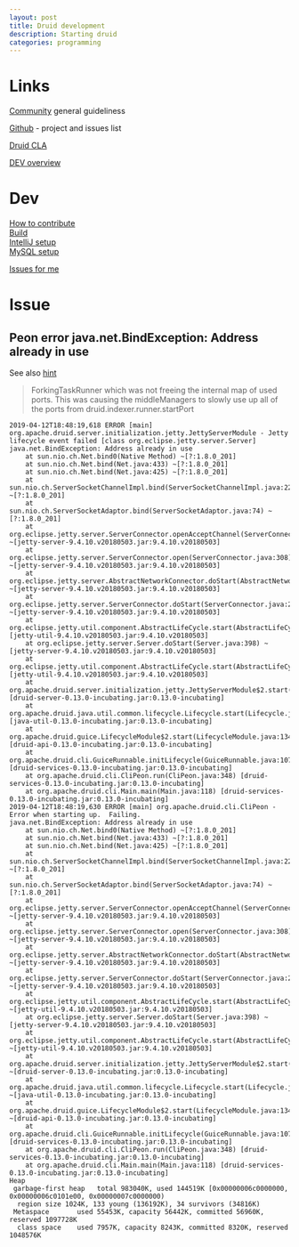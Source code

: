 ```yaml
---
layout: post
title: Druid development
description: Starting druid 
categories: programming
---
```


Links
=====  

[Community](http://druid.io/community/) general guideliness  

[Github](https://github.com/apache/incubator-druid/blob/master/CONTRIBUTING.md) - project and issues list

[Druid CLA](http://druid.io/community/cla.html)

[DEV overview](http://druid.io/docs/latest/development/overview.html)


Dev
===
[How to contribute](https://github.com/apache/incubator-druid/blob/master/CONTRIBUTING.md)  
[Build](https://github.com/apache/incubator-druid/blob/master/docs/content/development/build.md)  
[IntelliJ setup](https://github.com/apache/incubator-druid/blob/master/INTELLIJ_SETUP.md)  
[MySQL setup](https://github.com/apache/incubator-druid/blob/master/docs/content/development/extensions-core/mysql.md)  


[Issues for me](https://github.com/apache/incubator-druid/issues?q=is%3Aopen+is%3Aissue+label%3A%22Difficulty+-+Easy%22)

Issue
===
Peon error java.net.BindException: Address already in use
---
See also [hint](https://groups.google.com/d/msg/druid-user/UJo0OUBxxF8/AuNKrvrIAgAJ)  

> ForkingTaskRunner which was not freeing the internal map of used ports. This was causing the middleManagers to slowly use up all of the ports from druid.indexer.runner.startPort 

```
2019-04-12T18:48:19,618 ERROR [main] org.apache.druid.server.initialization.jetty.JettyServerModule - Jetty lifecycle event failed [class org.eclipse.jetty.server.Server]
java.net.BindException: Address already in use
	at sun.nio.ch.Net.bind0(Native Method) ~[?:1.8.0_201]
	at sun.nio.ch.Net.bind(Net.java:433) ~[?:1.8.0_201]
	at sun.nio.ch.Net.bind(Net.java:425) ~[?:1.8.0_201]
	at sun.nio.ch.ServerSocketChannelImpl.bind(ServerSocketChannelImpl.java:223) ~[?:1.8.0_201]
	at sun.nio.ch.ServerSocketAdaptor.bind(ServerSocketAdaptor.java:74) ~[?:1.8.0_201]
	at org.eclipse.jetty.server.ServerConnector.openAcceptChannel(ServerConnector.java:340) ~[jetty-server-9.4.10.v20180503.jar:9.4.10.v20180503]
	at org.eclipse.jetty.server.ServerConnector.open(ServerConnector.java:308) ~[jetty-server-9.4.10.v20180503.jar:9.4.10.v20180503]
	at org.eclipse.jetty.server.AbstractNetworkConnector.doStart(AbstractNetworkConnector.java:80) ~[jetty-server-9.4.10.v20180503.jar:9.4.10.v20180503]
	at org.eclipse.jetty.server.ServerConnector.doStart(ServerConnector.java:244) ~[jetty-server-9.4.10.v20180503.jar:9.4.10.v20180503]
	at org.eclipse.jetty.util.component.AbstractLifeCycle.start(AbstractLifeCycle.java:68) [jetty-util-9.4.10.v20180503.jar:9.4.10.v20180503]
	at org.eclipse.jetty.server.Server.doStart(Server.java:398) ~[jetty-server-9.4.10.v20180503.jar:9.4.10.v20180503]
	at org.eclipse.jetty.util.component.AbstractLifeCycle.start(AbstractLifeCycle.java:68) [jetty-util-9.4.10.v20180503.jar:9.4.10.v20180503]
	at org.apache.druid.server.initialization.jetty.JettyServerModule$2.start(JettyServerModule.java:383) [druid-server-0.13.0-incubating.jar:0.13.0-incubating]
	at org.apache.druid.java.util.common.lifecycle.Lifecycle.start(Lifecycle.java:311) [java-util-0.13.0-incubating.jar:0.13.0-incubating]
	at org.apache.druid.guice.LifecycleModule$2.start(LifecycleModule.java:134) [druid-api-0.13.0-incubating.jar:0.13.0-incubating]
	at org.apache.druid.cli.GuiceRunnable.initLifecycle(GuiceRunnable.java:107) [druid-services-0.13.0-incubating.jar:0.13.0-incubating]
	at org.apache.druid.cli.CliPeon.run(CliPeon.java:348) [druid-services-0.13.0-incubating.jar:0.13.0-incubating]
	at org.apache.druid.cli.Main.main(Main.java:118) [druid-services-0.13.0-incubating.jar:0.13.0-incubating]
2019-04-12T18:48:19,630 ERROR [main] org.apache.druid.cli.CliPeon - Error when starting up.  Failing.
java.net.BindException: Address already in use
	at sun.nio.ch.Net.bind0(Native Method) ~[?:1.8.0_201]
	at sun.nio.ch.Net.bind(Net.java:433) ~[?:1.8.0_201]
	at sun.nio.ch.Net.bind(Net.java:425) ~[?:1.8.0_201]
	at sun.nio.ch.ServerSocketChannelImpl.bind(ServerSocketChannelImpl.java:223) ~[?:1.8.0_201]
	at sun.nio.ch.ServerSocketAdaptor.bind(ServerSocketAdaptor.java:74) ~[?:1.8.0_201]
	at org.eclipse.jetty.server.ServerConnector.openAcceptChannel(ServerConnector.java:340) ~[jetty-server-9.4.10.v20180503.jar:9.4.10.v20180503]
	at org.eclipse.jetty.server.ServerConnector.open(ServerConnector.java:308) ~[jetty-server-9.4.10.v20180503.jar:9.4.10.v20180503]
	at org.eclipse.jetty.server.AbstractNetworkConnector.doStart(AbstractNetworkConnector.java:80) ~[jetty-server-9.4.10.v20180503.jar:9.4.10.v20180503]
	at org.eclipse.jetty.server.ServerConnector.doStart(ServerConnector.java:244) ~[jetty-server-9.4.10.v20180503.jar:9.4.10.v20180503]
	at org.eclipse.jetty.util.component.AbstractLifeCycle.start(AbstractLifeCycle.java:68) ~[jetty-util-9.4.10.v20180503.jar:9.4.10.v20180503]
	at org.eclipse.jetty.server.Server.doStart(Server.java:398) ~[jetty-server-9.4.10.v20180503.jar:9.4.10.v20180503]
	at org.eclipse.jetty.util.component.AbstractLifeCycle.start(AbstractLifeCycle.java:68) ~[jetty-util-9.4.10.v20180503.jar:9.4.10.v20180503]
	at org.apache.druid.server.initialization.jetty.JettyServerModule$2.start(JettyServerModule.java:383) ~[druid-server-0.13.0-incubating.jar:0.13.0-incubating]
	at org.apache.druid.java.util.common.lifecycle.Lifecycle.start(Lifecycle.java:311) ~[java-util-0.13.0-incubating.jar:0.13.0-incubating]
	at org.apache.druid.guice.LifecycleModule$2.start(LifecycleModule.java:134) ~[druid-api-0.13.0-incubating.jar:0.13.0-incubating]
	at org.apache.druid.cli.GuiceRunnable.initLifecycle(GuiceRunnable.java:107) [druid-services-0.13.0-incubating.jar:0.13.0-incubating]
	at org.apache.druid.cli.CliPeon.run(CliPeon.java:348) [druid-services-0.13.0-incubating.jar:0.13.0-incubating]
	at org.apache.druid.cli.Main.main(Main.java:118) [druid-services-0.13.0-incubating.jar:0.13.0-incubating]
Heap
 garbage-first heap   total 983040K, used 144519K [0x00000006c0000000, 0x00000006c0101e00, 0x00000007c0000000)
  region size 1024K, 133 young (136192K), 34 survivors (34816K)
 Metaspace       used 55453K, capacity 56442K, committed 56960K, reserved 1097728K
  class space    used 7957K, capacity 8243K, committed 8320K, reserved 1048576K

```
